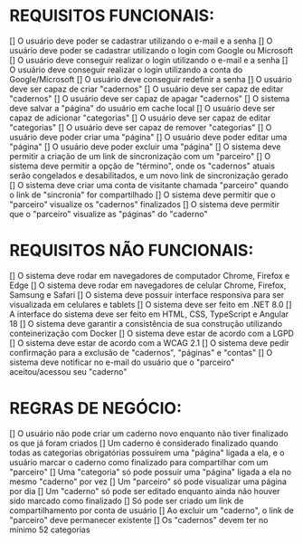 # REQUISITOS FUNCIONAIS:
[] O usuário deve poder se cadastrar utilizando o e-mail e a senha
[] O usuário deve poder se cadastrar utilizando o login com Google ou Microsoft
[] O usuário deve conseguir realizar o login utilizando o e-mail e a senha
[] O usuário deve conseguir realizar o login utilizando a conta do Google/Microsoft
[] O usuário deve conseguir redefinir a senha
[] O usuário deve ser capaz de criar "cadernos"
[] O usuário deve ser capaz de editar "cadernos"
[] O usuário deve ser capaz de apagar "cadernos"
[] O sistema deve salvar a "página" do usuário em cache local
[] O usuário deve ser capaz de adicionar "categorias"
[] O usuário deve ser capaz de editar "categorias"
[] O usuário deve ser capaz de remover "categorias"
[] O usuário deve poder criar uma "página"
[] O usuário deve poder editar uma "página"
[] O usuário deve poder excluir uma "página"
[] O sistema deve permitir a criação de um link de sincronização com um "parceiro"
[] O sistema deve permitir a opção de "término", onde os "cadernos" atuais serão congelados e desabilitados, e um novo link de sincronização gerado
[] O sistema deve criar uma conta de visitante chamada "parceiro" quando o link de "sincronia" for compartilhado
[] O sistema deve permitir que o "parceiro" visualize os "cadernos" finalizados
[] O sistema deve permitir que o "parceiro" visualize as "páginas" do "caderno"


# REQUISITOS NÃO FUNCIONAIS:
[] O sistema deve rodar em navegadores de computador Chrome, Firefox e Edge
[] O sistema deve rodar em navegadores de celular Chrome, Firefox, Samsung e Safari
[] O sistema deve possuir interface responsiva para ser visualizada em celulares e tablets
[] O sistema deve ser feito em .NET 8.0
[] A interface do sistema deve ser feito em HTML, CSS, TypeScript e Angular 18
[] O sistema deve garantir a consistência de sua construção utilizando conteinerização com Docker
[] O sistema deve estar de acordo com a LGPD
[] O sistema deve estar de acordo com a WCAG 2.1
[] O sistema deve pedir confirmação para a exclusão de "cadernos", "páginas" e "contas"
[] O sistema deve notificar no e-mail do usuário que o "parceiro" aceitou/acessou seu "caderno"

# REGRAS DE NEGÓCIO:
[] O usuário não pode criar um caderno novo enquanto não tiver finalizado os que já foram criados
[] Um caderno é considerado finalizado quando todas as categorias obrigatórias possuírem uma "página" ligada a ela, e o usuário marcar o caderno como finalizado para compartilhar com um "parceiro"
[] Uma "categoria" só pode possuir uma "página" ligada a ela no mesmo "caderno" por vez
[] Um "parceiro" só pode visualizar uma página por dia
[] Um "caderno" só pode ser editado enquanto ainda não houver sido marcado como finalizado
[] Só pode ser criado um link de compartilhamento por conta de usuário
[] Ao excluir um "caderno", o link de "parceiro" deve permanecer existente
[] Os "cadernos" devem ter no mínimo 52 categorias